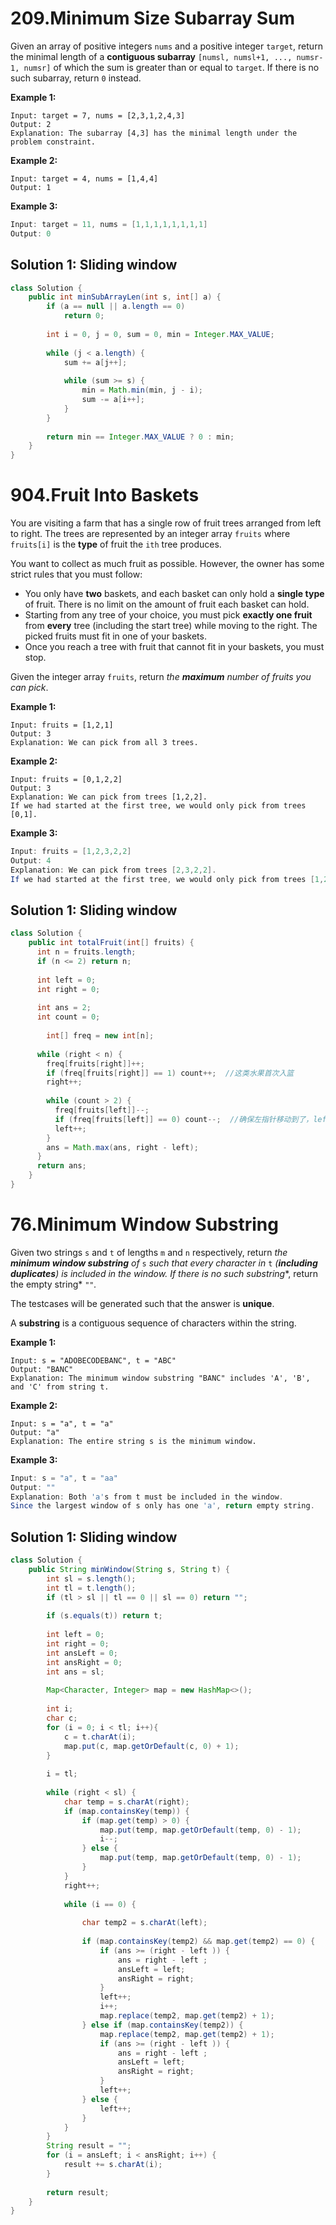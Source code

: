 # 209.Minimum Size Subarray Sum

Given an array of positive integers `nums` and a positive integer `target`, return the minimal length of a **contiguous subarray** `[numsl, numsl+1, ..., numsr-1, numsr]` of which the sum is greater than or equal to `target`. If there is no such subarray, return `0` instead.

 

**Example 1:**

```
Input: target = 7, nums = [2,3,1,2,4,3]
Output: 2
Explanation: The subarray [4,3] has the minimal length under the problem constraint.
```

**Example 2:**

```
Input: target = 4, nums = [1,4,4]
Output: 1
```

**Example 3:**

```java
Input: target = 11, nums = [1,1,1,1,1,1,1,1]
Output: 0
```



## Solution 1: Sliding window

```java
class Solution {
    public int minSubArrayLen(int s, int[] a) {
        if (a == null || a.length == 0)
            return 0;
  
        int i = 0, j = 0, sum = 0, min = Integer.MAX_VALUE;
  
        while (j < a.length) {
            sum += a[j++];
    
            while (sum >= s) {
                min = Math.min(min, j - i);
                sum -= a[i++];
            }
        }
  
        return min == Integer.MAX_VALUE ? 0 : min;
    }
}
```





# 904.Fruit Into Baskets

You are visiting a farm that has a single row of fruit trees arranged from left to right. The trees are represented by an integer array `fruits` where `fruits[i]` is the **type** of fruit the `ith` tree produces.

You want to collect as much fruit as possible. However, the owner has some strict rules that you must follow:

- You only have **two** baskets, and each basket can only hold a **single type** of fruit. There is no limit on the amount of fruit each basket can hold.
- Starting from any tree of your choice, you must pick **exactly one fruit** from **every** tree (including the start tree) while moving to the right. The picked fruits must fit in one of your baskets.
- Once you reach a tree with fruit that cannot fit in your baskets, you must stop.

Given the integer array `fruits`, return *the **maximum** number of fruits you can pick*.

 

**Example 1:**

```
Input: fruits = [1,2,1]
Output: 3
Explanation: We can pick from all 3 trees.
```

**Example 2:**

```
Input: fruits = [0,1,2,2]
Output: 3
Explanation: We can pick from trees [1,2,2].
If we had started at the first tree, we would only pick from trees [0,1].
```

**Example 3:**

```java
Input: fruits = [1,2,3,2,2]
Output: 4
Explanation: We can pick from trees [2,3,2,2].
If we had started at the first tree, we would only pick from trees [1,2].
```





## Solution 1: Sliding window

```java
class Solution {
    public int totalFruit(int[] fruits) {
      int n = fruits.length;
      if (n <= 2) return n;
      
      int left = 0;
      int right = 0;
      
      int ans = 2;
      int count = 0;
      
     	int[] freq = new int[n];
      
      while (right < n) {
        freq[fruits[right]]++;
        if (freq[fruits[right]] == 1) count++;  //这类水果首次入篮
        right++;
        
        while (count > 2) {
          freq[fruits[left]]--;
          if (freq[fruits[left]] == 0) count--;  //确保左指针移动到了，left到right之间只有2个水果的位置
          left++;
        }
        ans = Math.max(ans, right - left);
      }
      return ans;
    }
}
```





# 76.Minimum Window Substring

Given two strings `s` and `t` of lengths `m` and `n` respectively, return *the **minimum window substring** of* `s` *such that every character in* `t` *(**including duplicates**) is included in the window. If there is no such substring**, return the empty string* `""`*.*

The testcases will be generated such that the answer is **unique**.

A **substring** is a contiguous sequence of characters within the string.

 

**Example 1:**

```
Input: s = "ADOBECODEBANC", t = "ABC"
Output: "BANC"
Explanation: The minimum window substring "BANC" includes 'A', 'B', and 'C' from string t.
```

**Example 2:**

```
Input: s = "a", t = "a"
Output: "a"
Explanation: The entire string s is the minimum window.
```

**Example 3:**

```java
Input: s = "a", t = "aa"
Output: ""
Explanation: Both 'a's from t must be included in the window.
Since the largest window of s only has one 'a', return empty string.
```





## Solution 1: Sliding window

```java
class Solution {
    public String minWindow(String s, String t) {
        int sl = s.length();
        int tl = t.length();
        if (tl > sl || tl == 0 || sl == 0) return "";
        
        if (s.equals(t)) return t;
        
        int left = 0;
        int right = 0;
        int ansLeft = 0;
        int ansRight = 0;
        int ans = sl;
        
        Map<Character, Integer> map = new HashMap<>();
        
        int i;
        char c;
        for (i = 0; i < tl; i++){
            c = t.charAt(i);
            map.put(c, map.getOrDefault(c, 0) + 1);
        }
        
        i = tl;
        
        while (right < sl) {
            char temp = s.charAt(right);
            if (map.containsKey(temp)) {
                if (map.get(temp) > 0) {
                    map.put(temp, map.getOrDefault(temp, 0) - 1);
                    i--;
                } else {
                    map.put(temp, map.getOrDefault(temp, 0) - 1);
                }
            }
            right++;
            
            while (i == 0) {
                
                char temp2 = s.charAt(left);
                
                if (map.containsKey(temp2) && map.get(temp2) == 0) {
                    if (ans >= (right - left )) {
                        ans = right - left ;
                        ansLeft = left;
                        ansRight = right;
                    }
                    left++;
                    i++;
                    map.replace(temp2, map.get(temp2) + 1);
                } else if (map.containsKey(temp2)) {
                    map.replace(temp2, map.get(temp2) + 1);
                    if (ans >= (right - left )) {
                        ans = right - left ;
                        ansLeft = left;
                        ansRight = right;
                    }
                    left++;
                } else {
                    left++;
                }
            }
        }
        String result = "";
        for (i = ansLeft; i < ansRight; i++) {
            result += s.charAt(i);
        }
        
        return result;
    }
}
```

